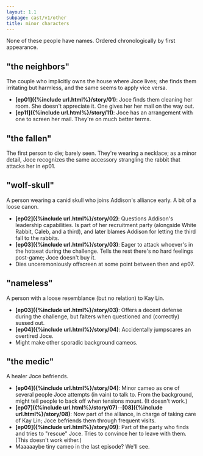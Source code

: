 ```yaml
---
layout: 1.1
subpage: cast/v1/other
title: minor characters
---
```

None of these people have names. Ordered chronologically by first appearance.

## "the neighbors"
The couple who implicitly owns the house where Joce lives; she finds them irritating but harmless, and the same seems to apply vice versa.
- **[ep01]({%include url.html%}/story/01)**: Joce finds them cleaning her room. She doesn't appreciate it. One gives her her mail on the way out.
- **[ep11]({%include url.html%}/story/11)**: Joce has an arrangement with one to screen her mail. They're on much better terms.

## "the fallen"
The first person to die; barely seen. They're wearing a necklace; as a minor detail, Joce recognizes the same accessory strangling the rabbit that attacks her in ep01.

## "wolf-skull"
A person wearing a canid skull who joins Addison's alliance early. A bit of a loose canon.
- **[ep02]({%include url.html%}/story/02)**: Questions Addison's leadership capabilities. Is part of her recruitment party (alongside White Rabbit, Caleb, and a third), and later blames Addison for letting the third fall to the rabbits.
- **[ep03]({%include url.html%}/story/03)**: Eager to attack whoever's in the hotseat during the challenge. Tells the rest there's no hard feelings post-game; Joce doesn't buy it.
- Dies unceremoniously offscreen at some point between then and ep07.

## "nameless"
A person with a loose resemblance (but no relation) to Kay Lin.
- **[ep03]({%include url.html%}/story/03)**: Offers a decent defense during the challenge, but falters when questioned and (correctly) sussed out.
- **[ep04]({%include url.html%}/story/04)**: Accidentally jumpscares an overtired Joce.
- Might make other sporadic background cameos.

## "the medic"
A healer Joce befriends.
- **[ep04]({%include url.html%}/story/04)**: Minor cameo as one of several people Joce attempts (in vain) to talk to. From the background, might tell people to back off when tensions mount. (It doesn't work.)
- **[ep07]({%include url.html%}/story/07)**--**[08]({%include url.html%}/story/08)**: Now part of the alliance, in charge of taking care of Kay Lin; Joce befriends them through frequent visits.
- **[ep09]({%include url.html%}/story/09)**: Part of the party who finds and tries to "rescue" Joce. Tries to convince her to leave with them. (This doesn't work either.)
- Maaaaaybe tiny cameo in the last episode? We'll see.